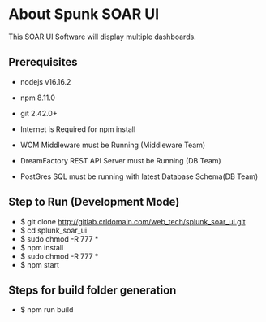# About Spunk SOAR UI

This SOAR UI Software will display multiple dashboards.

## Prerequisites

- nodejs v16.16.2
- npm 8.11.0
- git 2.42.0+
- Internet is Required for npm install

- WCM Middleware must be Running (Middleware Team)
- DreamFactory REST API Server must be Running (DB Team)
- PostGres SQL must be running with latest Database Schema(DB Team)

## Step to Run (Development Mode)

- $ git clone http://gitlab.crldomain.com/web_tech/splunk_soar_ui.git
- $ cd splunk_soar_ui
- $ sudo chmod -R 777 \*
- $ npm install
- $ sudo chmod -R 777 \*
- $ npm start

## Steps for build folder generation

- $ npm run build
